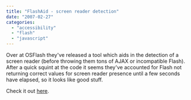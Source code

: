 ```yaml
---
title: "FlashAid - screen reader detection"
date: "2007-02-27"
categories: 
  - "accessibility"
  - "flash"
  - "javascript"
---
```


Over at OSFlash they've released a tool which aids in the detection of a screen reader (before throwing them tons of AJAX or incompatible Flash). After a quick squint at the code it seems they've accounted for Flash not returning correct values for screen reader presence until a few seconds have elapsed, so it looks like good stuff.

Check it out [here](http://osflash.org/flashaid).
